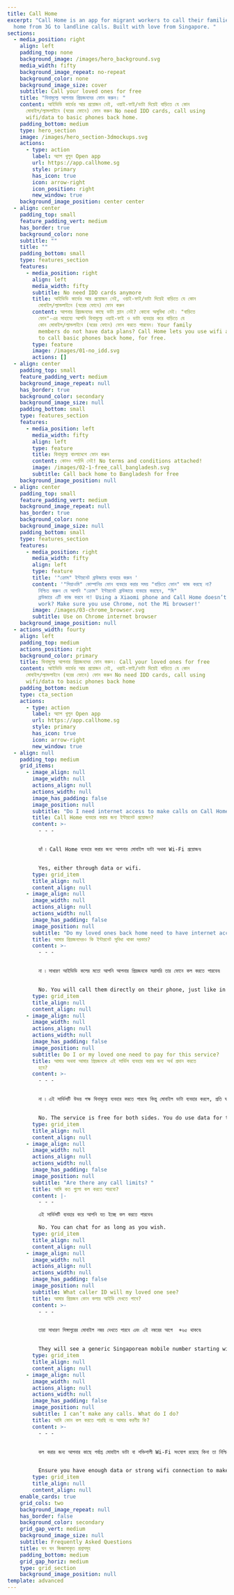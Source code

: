 ```yaml
---
title: Call Home
excerpt: "Call Home is an app for migrant workers to call their families back
  home from 3G to landline calls. Built with love from Singapore. "
sections:
  - media_position: right
    align: left
    padding_top: none
    background_image: /images/hero_background.svg
    media_width: fifty
    background_image_repeat: no-repeat
    background_color: none
    background_image_size: cover
    subtitle: Call your loved ones for free
    title: "বিনামূল্যে আপনার প্রিয়জনদের ফোন করুন। "
    content: আইডিডি কার্ডের আর প্রয়োজন নেই, ওয়াই-ফাই/ডাটা দিয়েই বাড়িতে যে কোন
      মোবাইল/ল্যান্ডলাইনে (ঘরের ফোনে) ফোন করুন No need IDD cards, call using
      wifi/data to basic phones back home.
    padding_bottom: medium
    type: hero_section
    image: /images/hero_section-3dmockups.svg
    actions:
      - type: action
        label: অ্যাপ খুলুন Open app
        url: https://app.callhome.sg
        style: primary
        has_icon: true
        icon: arrow-right
        icon_position: right
        new_window: true
    background_image_position: center center
  - align: center
    padding_top: small
    feature_padding_vert: medium
    has_border: true
    background_color: none
    subtitle: ""
    title: ""
    padding_bottom: small
    type: features_section
    features:
      - media_position: right
        align: left
        media_width: fifty
        subtitle: No need IDD cards anymore
        title: আইডিডি কার্ডের আর প্রয়োজন নেই, ওয়াই-ফাই/ডাটা দিয়েই বাড়িতে যে কোন
          মোবাইল/ল্যান্ডলাইনে (ঘরের ফোনে) ফোন করুন
        content: আপনার প্রিয়জনদের কাছে ডাটা প্ল্যান নেই? কোনো অসুবিধা নেই। "বাড়িতে
          ফোন"-এর সাহায্যে আপনি বিনামূল্যে ওয়াই-ফাই ও ডাটা ব্যবহার করে বাড়িতে যে
          কোন মোবাইল/ল্যান্ডলাইনে (ঘরের ফোনে) ফোন করতে পারবেন। Your family
          members do not have data plans? Call Home lets you use wifi and data
          to call basic phones back home, for free.
        type: feature
        image: /images/01-no_idd.svg
        actions: []
  - align: center
    padding_top: small
    feature_padding_vert: medium
    background_image_repeat: null
    has_border: true
    background_color: secondary
    background_image_size: null
    padding_bottom: small
    type: features_section
    features:
      - media_position: left
        media_width: fifty
        align: left
        type: feature
        title: বিনামূল্যে বাংলাদেশে ফোন করুন
        content: কোনও শর্তাদি নেই! No terms and conditions attached!
        image: /images/02-1-free_call_bangladesh.svg
        subtitle: Call back home to Bangladesh for free
    background_image_position: null
  - align: center
    padding_top: small
    feature_padding_vert: medium
    background_image_repeat: null
    has_border: true
    background_color: none
    background_image_size: null
    padding_bottom: small
    type: features_section
    features:
      - media_position: right
        media_width: fifty
        align: left
        type: feature
        title: '"ক্রোম" ইন্টারনেট ব্রাউজারে ব্যবহার করুন '
        content: '"সিয়াওমি" কোম্পানির ফোন ব্যবহার করার সময় "বাড়িতে ফোন" কাজ করছে না?
          নিশ্চিত করুন যে আপনি "ক্রোম" ইন্টারনেট ব্রাউজারে ব্যবহার করছেন, "মি"
          ব্রাউজারে এটি কাজ করবে না! Using a Xiaomi phone and Call Home doesn’t
          work? Make sure you use Chrome, not the Mi browser!'
        image: /images/03-chrome_browser.svg
        subtitle: Use on Chrome internet browser
    background_image_position: null
  - actions_width: fourty
    align: left
    padding_top: medium
    actions_position: right
    background_color: primary
    title: বিনামূল্যে আপনার প্রিয়জনদের ফোন করুন। Call your loved ones for free
    content: আইডিডি কার্ডের আর প্রয়োজন নেই, ওয়াই-ফাই/ডাটা দিয়েই বাড়িতে যে কোন
      মোবাইল/ল্যান্ডলাইনে (ঘরের ফোনে) ফোন করুন No need IDD cards, call using
      wifi/data to basic phones back home
    padding_bottom: medium
    type: cta_section
    actions:
      - type: action
        label: অ্যাপ খুলুন Open app
        url: https://app.callhome.sg
        style: primary
        has_icon: true
        icon: arrow-right
        new_window: true
  - align: null
    padding_top: medium
    grid_items:
      - image_align: null
        image_width: null
        actions_align: null
        actions_width: null
        image_has_padding: false
        image_position: null
        subtitle: "Do I need internet access to make calls on Call Home? "
        title: Call Home ব্যবহার করার জন্য ইন্টারনেট প্রয়োজন?
        content: >-
          - - -


          হ্যাঁ ৷ Call Home ব্যবহার করার জন্য আপনার মোবাইল ডাটা অথবা Wi-Fi প্রয়োজন৷ 


          Yes, either through data or wifi.
        type: grid_item
        title_align: null
        content_align: null
      - image_align: null
        image_width: null
        actions_align: null
        actions_width: null
        image_has_padding: false
        image_position: null
        subtitle: "Do my loved ones back home need to have internet access? "
        title: আমার প্রিয়জনদেরও কি ইন্টারনেট সুবিধা থাকা দরকার?
        content: >-
          - - -


          না ৷ সাধারণ আইডিডি কলের মতো আপনি আপনার প্রিয়জনকে সরাসরি তার ফোনে কল করতে পারবেন৷ 


          No. You will call them directly on their phone, just like in a normal IDD call.
        type: grid_item
        title_align: null
        content_align: null
      - image_align: null
        image_width: null
        actions_align: null
        actions_width: null
        image_has_padding: false
        image_position: null
        subtitle: Do I or my loved one need to pay for this service?
        title: আমার অথবা আমার প্রিয়জনকে এই সার্ভিস ব্যবহার করার জন্য অর্থ প্রদান করতে
          হবে?
        content: >-
          - - -


          না ৷ এই সার্ভিসটি উভয় পক্ষ বিনামূল্যে ব্যবহার করতে পারবে৷ কিন্তু মোবাইল ডাটা ব্যবহার করলে, প্রতি ঘন্টায় ১.৫MB ডাটা খরচ হবে৷


          No. The service is free for both sides. You do use data for the service though. 1 hour of call time should use up around 1.5MB of data.
        type: grid_item
        title_align: null
        content_align: null
      - image_align: null
        image_width: null
        actions_align: null
        actions_width: null
        image_has_padding: false
        image_position: null
        subtitle: "Are there any call limits? "
        title: আমি কত গুলো কল করতে পারবো?
        content: |-
          - - -

          এই সার্ভিসটি ব্যবহার করে আপনি যত ইচ্ছে কল করতে পারবেন৷

          No. You can chat for as long as you wish.
        type: grid_item
        title_align: null
        content_align: null
      - image_align: null
        image_width: null
        actions_align: null
        actions_width: null
        image_has_padding: false
        image_position: null
        subtitle: What caller ID will my loved one see? 
        title: আমার প্রিয়জন কোন কলার আইডি দেখতে পাবে?
        content: >-
          - - -


          তারা সাধারণ সিঙ্গাপুরের মোবাইল নম্বর দেখতে পারবে এবং এই নম্বরের আগে  +৬৫ থাকবে৷


          They will see a generic Singaporean mobile number starting with +65.
        type: grid_item
        title_align: null
        content_align: null
      - image_align: null
        image_width: null
        actions_align: null
        actions_width: null
        image_has_padding: false
        image_position: null
        subtitle: I can’t make any calls. What do I do?
        title: আমি কোন কল করতে পারছি না৷ আমার করণীয় কি?
        content: >-
          - - -


          কল করার জন্য আপনার কাছে পর্যাপ্ত মোবাইল ডাটা বা শক্তিশালী Wi-Fi সংযোগ রয়েছে কিনা তা নিশ্চিত করুন। আপনি Mi ব্রাউজার ব্যবহার করে থাকলে গুগল ক্রোম ব্রাউজারে স্যুইচ করুন এবং আবার চেষ্টা করুন।


          Ensure you have enough data or strong wifi connection to make a call. If you are using Mi brower, switch over to Chrome browser and try again.
        type: grid_item
        title_align: null
        content_align: null
    enable_cards: true
    grid_cols: two
    background_image_repeat: null
    has_border: false
    background_color: secondary
    grid_gap_vert: medium
    background_image_size: null
    subtitle: Frequently Asked Questions
    title: ঘন ঘন জিজ্ঞাসাকৃত প্রশ্নসমূহ
    padding_bottom: medium
    grid_gap_horiz: medium
    type: grid_section
    background_image_position: null
template: advanced
---
```

